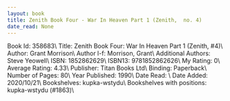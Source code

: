 ```yaml
---
layout: book
title: Zenith Book Four - War In Heaven Part 1 (Zenith,  no. 4)
date_read: None
---
```


Book Id: 358683\ 
Title: Zenith Book Four: War In Heaven Part 1 (Zenith, #4)\ 
Author: Grant Morrison\ 
Author l-f: Morrison, Grant\ 
Additional Authors: Steve Yeowell\ 
ISBN: 1852862629\ 
ISBN13: 9781852862626\ 
My Rating: 0\ 
Average Rating: 4.33\ 
Publisher: Titan Books Ltd\ 
Binding: Paperback\ 
Number of Pages: 80\ 
Year Published: 1990\ 
Date Read: \ 
Date Added: 2020/10/21\ 
Bookshelves: kupka-wstydu\ 
Bookshelves with positions: kupka-wstydu (#1863)\ 

